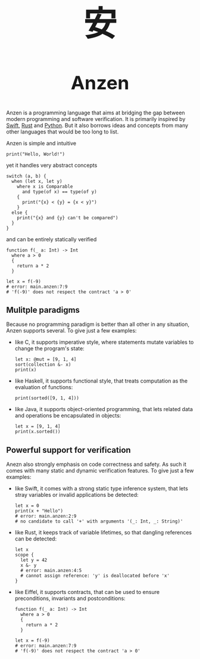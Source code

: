 <div style="text-align: center; margin-bottom: 20px;">
  <h1 style="font-size: 90px;">安</h1>
  <h2 style="font-size: 50px; font-style: normal ;">Anzen</h2>
</div>

Anzen is a programming language that aims at bridging the gap between
modern programming and software verification.
It is primarily inspired by
[Swift](https://swift.org),
[Rust](https://www.rust-lang.org/en-US/) and
[Python](https://www.python.org).
But it also borrows ideas and concepts from many other languages that would be too long to list.

Anzen is simple and intuitive

```anzen
print("Hello, World!")
```

yet it handles very abstract concepts

```anzen
switch (a, b) {
  when (let x, let y)
    where x is Comparable
      and type(of x) == type(of y)
    {
      print("{x} < {y} = {x < y}")
    }
  else {
    print("{x} and {y} can't be compared")
  }
}
```

and can be entirely statically verified

```anzen
function f(_ a: Int) -> Int
  where a > 0
  {
    return a * 2
  }

let x = f(-9)
# error: main.anzen:7:9
# 'f(-9)' does not respect the contract 'a > 0'
```

## Mulitple paradigms

Because no programming paradigm is better than all other in any situation,
Anzen supports several.
To give just a few examples:

* like C, it supports imperative style,
  where statements mutate variables to change the program's state:

  ```anzen
  let x: @mut = [9, 1, 4]
  sort(collection &- x)
  print(x)
  ```

* like Haskell, it supports functional style,
  that treats computation as the evaluation of functions:

  ```anzen
  print(sorted([9, 1, 4]))
  ```

* like Java, it supports object-oriented programming,
  that lets related data and operations be encapsulated in objects:

  ```anzen
  let x = [9, 1, 4]
  print(x.sorted())
  ```

## Powerful support for verification

Anezn also strongly emphasis on code correctness and safety.
As such it comes with many static and dynamic verification features.
To give just a few examples:

* like Swift, it comes with a strong static type inference system,
  that lets stray variables or invalid applications be detected:

  ```anzen
  let x = 0
  print(x + "Hello")
  # error: main.anzen:2:9
  # no candidate to call '+' with arguments '(_: Int, _: String)'
  ```

* like Rust, it keeps track of variable lifetimes,
  so that dangling references can be detected:

  ```anzen
  let x
  scope {
    let y = 42
    x &- y
    # error: main.anzen:4:5
    # cannot assign reference: 'y' is deallocated before 'x'
  }
  ```

* like Eiffel, it supports contracts,
  that can be used to ensure preconditions, invariants and postconditions:

  ```
  function f(_ a: Int) -> Int
    where a > 0
    {
      return a * 2
    }

  let x = f(-9)
  # error: main.anzen:7:9
  # 'f(-9)' does not respect the contract 'a > 0'
  ```
